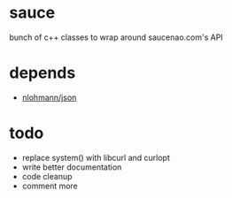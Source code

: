 # sauce
bunch of c++ classes to wrap around saucenao.com's API

# depends
- [nlohmann/json](https://github.com/nlohmann/json)

# todo
- replace system() with libcurl and curlopt
- write better documentation
- code cleanup
- comment more
